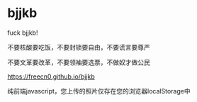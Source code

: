 # bjjkb

fuck bjjkb!

不要核酸要吃饭，不要封锁要自由，不要谎言要尊严

不要文革要改革，不要领袖要选票，不做奴才做公民

https://freecn0.github.io/bjjkb

纯前端javascript，您上传的照片仅存在您的浏览器localStorage中
